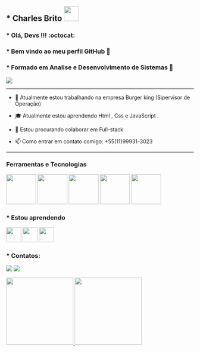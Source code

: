  ##    *  Charles Brito  <img src="https://cdn.jsdelivr.net/gh/devicons/devicon/icons/git/git-original.svg" width="40" height="40" />
        

 ###     *  Olá,  Devs !!!  :octocat:
 
 ###   * Bem vindo ao meu perfil GitHub 👋
 
 ###  * Formado em Analise e Desenvolvimento de Sistemas  :tada:
 
  <img src="https://www.training.com.au/wp-content/uploads/career-in-technology-feature.png"/>
 
 ------------------------------------------------------------------
 
- 🔭 Atualmente estou trabalhando na empresa Burger king (Sipervisor de Operação)
 
-  :mortar_board: Atualmente estou aprendendo Html , Css e JavaScript .

- 👯 Estou procurando colaborar em Full-stack

- 📫 Como entrar em contato comigo: +55(11)99931-3023


------------------------------------------------------------------------
### Ferramentas e Tecnologias

          
<img src="https://cdn.jsdelivr.net/gh/devicons/devicon/icons/html5/html5-original-wordmark.svg" width="80" height="80"/> <img src="https://cdn.jsdelivr.net/gh/devicons/devicon/icons/css3/css3-original-wordmark.svg" width="80" height="80" /> <img src="https://cdn.jsdelivr.net/gh/devicons/devicon/icons/javascript/javascript-original.svg" width="80" height="80" /> <img src="https://cdn.jsdelivr.net/gh/devicons/devicon/icons/mysql/mysql-original-wordmark.svg" width="80" height="80" /> <img src="https://cdn.jsdelivr.net/gh/devicons/devicon/icons/python/python-original.svg" width="80" height="80" />

###               *  Estou aprendendo

<img src="https://cdn.jsdelivr.net/gh/devicons/devicon/icons/java/java-original.svg" width="40" height="40"/> <img src="https://cdn.jsdelivr.net/gh/devicons/devicon/icons/linux/linux-original.svg" width="40" height="40"/> <img src="https://cdn.jsdelivr.net/gh/devicons/devicon/icons/androidstudio/androidstudio-original.svg" width="40" height="40"/>
          
  ###              * Contatos:

<div>

<a href="https://www.instagram.com/charlesbrittoo/" target="_blank"><img src="https://img.shields.io/badge/-Instagram-%23E4405F?style=for-the-badge&logo=instagram&logoColor=white" target="_blank"></a>
<a href="https://www.linkedin.com/in/charles-da-silva-brito-015799231/" target="_blank"><img src="https://img.shields.io/badge/-LinkedIn-%230077B5?style=for-the-badge&logo=linkedin&logoColor=white" target="_blank"></a>   
</div>

<div>
<a href="https://github.com/charles066">
<img height="180em" src="https://github-readme-stats.vercel.app/api/top-langs/?username=charles066&layout=compact&langs_count=7&theme=dracula"/>
<img height="180em" src="https://github-readme-stats.vercel.app/api?username=charles066&show_icons=true&theme=dracula&include_all_commits=true&count_private=true"/>
</div>
